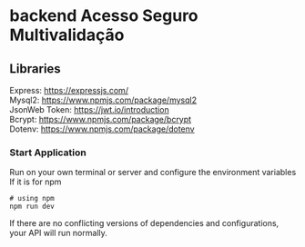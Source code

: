 # backend Acesso Seguro Multivalidação
## Libraries <br>
Express: https://expressjs.com/ <br>
Mysql2: https://www.npmjs.com/package/mysql2 <br>
JsonWeb Token: https://jwt.io/introduction <br>
Bcrypt: https://www.npmjs.com/package/bcrypt <br>
Dotenv: https://www.npmjs.com/package/dotenv <br>

### Start Application
Run on your own terminal or server and configure the environment variables <br>
If it is for npm
```
# using npm 
npm run dev
```
If there are no conflicting versions of dependencies and configurations, your API will run normally.

